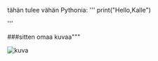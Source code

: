 tähän tulee vähän Pythonia:
'''
print("Hello,Kalle")

'''

###sitten omaa kuvaa"""

![kuva](https://upload.wikimedia.org/wikipedia/commons/)

